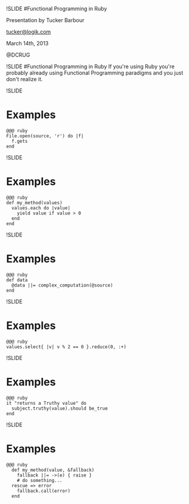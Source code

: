 !SLIDE
#Functional Programming in Ruby

Presentation by Tucker Barbour

tucker@logik.com

March 14th, 2013

@DCRUG

!SLIDE
#Functional Programming in Ruby
If you're using Ruby you're probably already using Functional Programming paradigms and you just don't realize it.

!SLIDE
# Examples
    @@@ ruby
    File.open(source, 'r') do |f|
      f.gets
    end

!SLIDE
# Examples
    @@@ ruby
    def my_method(values)
      values.each do |value|
        yield value if value > 0
      end
    end

!SLIDE
# Examples
    @@@ ruby
    def data
      @data ||= complex_computation(@source)
    end

!SLIDE
# Examples
    @@@ ruby
    values.select{ |v| v % 2 == 0 }.reduce(0, :+)

!SLIDE
# Examples
    @@@ ruby
    it "returns a Truthy value" do
      subject.truthy(value).should be_true
    end

!SLIDE
# Examples
    @@@ ruby
      def my_method(value, &fallback)
        fallback ||= ->(e) { raise }
        # do something...
      rescue => error
        fallback.call(error)
      end
